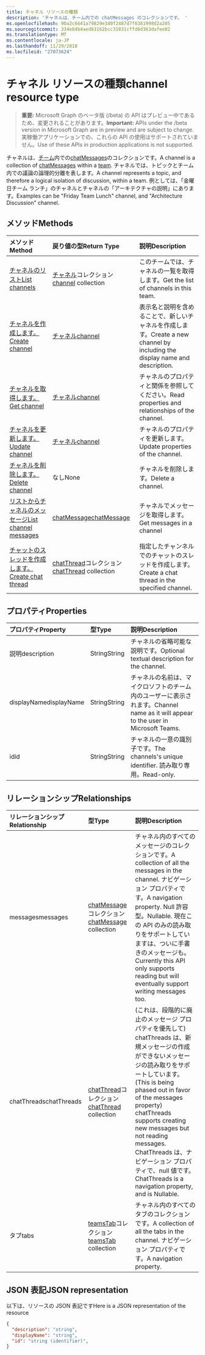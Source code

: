 ```yaml
---
title: チャネル リソースの種類
description: 'チャネルは、チーム内での chatMessages のコレクションです。 '
ms.openlocfilehash: 90a2c6641a79829e340f2487d7f0381998d2a205
ms.sourcegitcommit: 334e84b4aed63162bcc31831cffd6d363dafee02
ms.translationtype: MT
ms.contentlocale: ja-JP
ms.lasthandoff: 11/29/2018
ms.locfileid: "27073624"
---
```

# <a name="channel-resource-type"></a><span data-ttu-id="98167-103">チャネル リソースの種類</span><span class="sxs-lookup"><span data-stu-id="98167-103">channel resource type</span></span>

> <span data-ttu-id="98167-104">**重要:** Microsoft Graph のベータ版 (/beta) の API はプレビュー中であるため、変更されることがあります。</span><span class="sxs-lookup"><span data-stu-id="98167-104">**Important:** APIs under the /beta version in Microsoft Graph are in preview and are subject to change.</span></span> <span data-ttu-id="98167-105">実稼働アプリケーションでの、これらの API の使用はサポートされていません。</span><span class="sxs-lookup"><span data-stu-id="98167-105">Use of these APIs in production applications is not supported.</span></span>

<span data-ttu-id="98167-106">チャネルは、[チーム](../resources/team.md)内での[chatMessages](chatmessage.md)のコレクションです。</span><span class="sxs-lookup"><span data-stu-id="98167-106">A channel is a collection of [chatMessages](chatmessage.md) within a [team](../resources/team.md).</span></span> <span data-ttu-id="98167-107">チャネルでは、トピックとチーム内での議論の論理的分離を表します。</span><span class="sxs-lookup"><span data-stu-id="98167-107">A channel represents a topic, and therefore a logical isolation of discussion, within a team.</span></span> <span data-ttu-id="98167-108">例としては、「金曜日チーム ランチ」のチャネルとチャネルの「アーキテクチャの説明」にあります。</span><span class="sxs-lookup"><span data-stu-id="98167-108">Examples can be "Friday Team Lunch" channel, and "Architecture Discussion" channel.</span></span>


## <a name="methods"></a><span data-ttu-id="98167-109">メソッド</span><span class="sxs-lookup"><span data-stu-id="98167-109">Methods</span></span>

| <span data-ttu-id="98167-110">メソッド</span><span class="sxs-lookup"><span data-stu-id="98167-110">Method</span></span>       | <span data-ttu-id="98167-111">戻り値の型</span><span class="sxs-lookup"><span data-stu-id="98167-111">Return Type</span></span>  |<span data-ttu-id="98167-112">説明</span><span class="sxs-lookup"><span data-stu-id="98167-112">Description</span></span>|
|:---------------|:--------|:----------|
|[<span data-ttu-id="98167-113">チャネルのリスト</span><span class="sxs-lookup"><span data-stu-id="98167-113">List channels</span></span>](../api/channel-list.md) | <span data-ttu-id="98167-114">[チャネル](channel.md)コレクション</span><span class="sxs-lookup"><span data-stu-id="98167-114">[channel](channel.md) collection</span></span> | <span data-ttu-id="98167-115">このチームでは、チャネルの一覧を取得します。</span><span class="sxs-lookup"><span data-stu-id="98167-115">Get the list of channels in this team.</span></span>|
|[<span data-ttu-id="98167-116">チャネルを作成します。</span><span class="sxs-lookup"><span data-stu-id="98167-116">Create channel</span></span>](../api/channel-post.md) | [<span data-ttu-id="98167-117">チャネル</span><span class="sxs-lookup"><span data-stu-id="98167-117">channel</span></span>](channel.md) | <span data-ttu-id="98167-118">表示名と説明を含めることで、新しいチャネルを作成します。</span><span class="sxs-lookup"><span data-stu-id="98167-118">Create a new channel by including the display name and description.</span></span>|
|[<span data-ttu-id="98167-119">チャネルを取得します。</span><span class="sxs-lookup"><span data-stu-id="98167-119">Get channel</span></span>](../api/channel-get.md) | [<span data-ttu-id="98167-120">チャネル</span><span class="sxs-lookup"><span data-stu-id="98167-120">channel</span></span>](channel.md) | <span data-ttu-id="98167-121">チャネルのプロパティと関係を参照してください。</span><span class="sxs-lookup"><span data-stu-id="98167-121">Read properties and relationships of the channel.</span></span>|
|[<span data-ttu-id="98167-122">チャネルを更新します。</span><span class="sxs-lookup"><span data-stu-id="98167-122">Update channel</span></span>](../api/channel-patch.md) | [<span data-ttu-id="98167-123">チャネル</span><span class="sxs-lookup"><span data-stu-id="98167-123">channel</span></span>](channel.md) | <span data-ttu-id="98167-124">チャネルのプロパティを更新します。</span><span class="sxs-lookup"><span data-stu-id="98167-124">Update properties of the channel.</span></span>|
|[<span data-ttu-id="98167-125">チャネルを削除します。</span><span class="sxs-lookup"><span data-stu-id="98167-125">Delete channel</span></span>](../api/channel-delete.md) | <span data-ttu-id="98167-126">なし</span><span class="sxs-lookup"><span data-stu-id="98167-126">None</span></span> | <span data-ttu-id="98167-127">チャネルを削除します。</span><span class="sxs-lookup"><span data-stu-id="98167-127">Delete a channel.</span></span>|
|[<span data-ttu-id="98167-128">リストからチャネルのメッセージ</span><span class="sxs-lookup"><span data-stu-id="98167-128">List channel messages</span></span>](../api/channel-list-messages.md)  | [<span data-ttu-id="98167-129">chatMessage</span><span class="sxs-lookup"><span data-stu-id="98167-129">chatMessage</span></span>](../resources/chatmessage.md) | <span data-ttu-id="98167-130">チャネルでメッセージを取得します。</span><span class="sxs-lookup"><span data-stu-id="98167-130">Get messages in a channel</span></span> |
|[<span data-ttu-id="98167-131">チャットのスレッドを作成します。</span><span class="sxs-lookup"><span data-stu-id="98167-131">Create chat thread</span></span>](../api/channel-post-chatthreads.md) | <span data-ttu-id="98167-132">[chatThread](chatthread.md)コレクション</span><span class="sxs-lookup"><span data-stu-id="98167-132">[chatThread](chatthread.md) collection</span></span>| <span data-ttu-id="98167-133">指定したチャンネルでのチャットのスレッドを作成します。</span><span class="sxs-lookup"><span data-stu-id="98167-133">Create a chat thread in the specified channel.</span></span>|

## <a name="properties"></a><span data-ttu-id="98167-134">プロパティ</span><span class="sxs-lookup"><span data-stu-id="98167-134">Properties</span></span>
| <span data-ttu-id="98167-135">プロパティ</span><span class="sxs-lookup"><span data-stu-id="98167-135">Property</span></span>     | <span data-ttu-id="98167-136">型</span><span class="sxs-lookup"><span data-stu-id="98167-136">Type</span></span>   |<span data-ttu-id="98167-137">説明</span><span class="sxs-lookup"><span data-stu-id="98167-137">Description</span></span>|
|:---------------|:--------|:----------|
|<span data-ttu-id="98167-138">説明</span><span class="sxs-lookup"><span data-stu-id="98167-138">description</span></span>|<span data-ttu-id="98167-139">String</span><span class="sxs-lookup"><span data-stu-id="98167-139">String</span></span>|<span data-ttu-id="98167-140">チャネルの省略可能な説明です。</span><span class="sxs-lookup"><span data-stu-id="98167-140">Optional textual description for the channel.</span></span>|
|<span data-ttu-id="98167-141">displayName</span><span class="sxs-lookup"><span data-stu-id="98167-141">displayName</span></span>|<span data-ttu-id="98167-142">String</span><span class="sxs-lookup"><span data-stu-id="98167-142">String</span></span>|<span data-ttu-id="98167-143">チャネルの名前は、マイクロソフトのチーム内のユーザーに表示されます。</span><span class="sxs-lookup"><span data-stu-id="98167-143">Channel name as it will appear to the user in Microsoft Teams.</span></span>|
|<span data-ttu-id="98167-144">id</span><span class="sxs-lookup"><span data-stu-id="98167-144">id</span></span>|<span data-ttu-id="98167-145">String</span><span class="sxs-lookup"><span data-stu-id="98167-145">String</span></span>|<span data-ttu-id="98167-146">チャネルの一意の識別子です。</span><span class="sxs-lookup"><span data-stu-id="98167-146">The channels's unique identifier.</span></span> <span data-ttu-id="98167-147">読み取り専用。</span><span class="sxs-lookup"><span data-stu-id="98167-147">Read-only.</span></span>|

## <a name="relationships"></a><span data-ttu-id="98167-148">リレーションシップ</span><span class="sxs-lookup"><span data-stu-id="98167-148">Relationships</span></span>
| <span data-ttu-id="98167-149">リレーションシップ</span><span class="sxs-lookup"><span data-stu-id="98167-149">Relationship</span></span> | <span data-ttu-id="98167-150">型</span><span class="sxs-lookup"><span data-stu-id="98167-150">Type</span></span>   |<span data-ttu-id="98167-151">説明</span><span class="sxs-lookup"><span data-stu-id="98167-151">Description</span></span>|
|:---------------|:--------|:----------|
|<span data-ttu-id="98167-152">messages</span><span class="sxs-lookup"><span data-stu-id="98167-152">messages</span></span>|<span data-ttu-id="98167-153">[chatMessage](chatmessage.md)コレクション</span><span class="sxs-lookup"><span data-stu-id="98167-153">[chatMessage](chatmessage.md) collection</span></span>|<span data-ttu-id="98167-154">チャネル内のすべてのメッセージのコレクションです。</span><span class="sxs-lookup"><span data-stu-id="98167-154">A collection of all the messages in the channel.</span></span> <span data-ttu-id="98167-155">ナビゲーション プロパティです。</span><span class="sxs-lookup"><span data-stu-id="98167-155">A navigation property.</span></span> <span data-ttu-id="98167-156">Null 許容型。</span><span class="sxs-lookup"><span data-stu-id="98167-156">Nullable.</span></span> <span data-ttu-id="98167-157">現在この API のみの読み取りをサポートしていますは、ついに手書きのメッセージも。</span><span class="sxs-lookup"><span data-stu-id="98167-157">Currently this API only supports reading but will eventually support writing messages too.</span></span>|
|<span data-ttu-id="98167-158">chatThreads</span><span class="sxs-lookup"><span data-stu-id="98167-158">chatThreads</span></span>|<span data-ttu-id="98167-159">[chatThread](chatthread.md)コレクション</span><span class="sxs-lookup"><span data-stu-id="98167-159">[chatThread](chatthread.md) collection</span></span>|<span data-ttu-id="98167-160">(これは、段階的に廃止のメッセージ プロパティを優先して) chatThreads は、新規メッセージの作成ができないメッセージの読み取りをサポートしています。</span><span class="sxs-lookup"><span data-stu-id="98167-160">(This is being phased out in favor of the messages property) chatThreads supports creating new messages but not reading messages.</span></span> <span data-ttu-id="98167-161">ChatThreads は、ナビゲーション プロパティで、null 値です。</span><span class="sxs-lookup"><span data-stu-id="98167-161">ChatThreads is a navigation property, and is Nullable.</span></span>|
|<span data-ttu-id="98167-162">タブ</span><span class="sxs-lookup"><span data-stu-id="98167-162">tabs</span></span>|<span data-ttu-id="98167-163">[teamsTab](../resources/teamstab.md)コレクション</span><span class="sxs-lookup"><span data-stu-id="98167-163">[teamsTab](../resources/teamstab.md) collection</span></span>|<span data-ttu-id="98167-164">チャネル内のすべてのタブのコレクションです。</span><span class="sxs-lookup"><span data-stu-id="98167-164">A collection of all the tabs in the channel.</span></span> <span data-ttu-id="98167-165">ナビゲーション プロパティです。</span><span class="sxs-lookup"><span data-stu-id="98167-165">A navigation property.</span></span>|


## <a name="json-representation"></a><span data-ttu-id="98167-166">JSON 表記</span><span class="sxs-lookup"><span data-stu-id="98167-166">JSON representation</span></span>

<span data-ttu-id="98167-167">以下は、リソースの JSON 表記です</span><span class="sxs-lookup"><span data-stu-id="98167-167">Here is a JSON representation of the resource</span></span>

<!-- {
  "blockType": "resource",
  "optionalProperties": [
    "chatthreads"
  ],
  "keyProperty": "id",
  "@odata.type": "microsoft.graph.channel"
}-->

```json
{
  "description": "string",
  "displayName": "string",
  "id": "string (identifier)",
}

```


<!-- uuid: 8fcb5dbc-d5aa-4681-8e31-b001d5168d79
2015-10-25 14:57:30 UTC -->
<!-- {
  "type": "#page.annotation",
  "description": "channel resource",
  "keywords": "",
  "section": "documentation",
  "tocPath": ""
}-->
